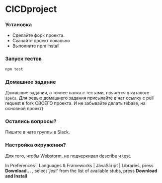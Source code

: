 
# CICDproject

### Установка

- Сделайте форк проекта.
- Скачайте проект локально
- Выполните npm install

### Запуск тестов

```sh
npm test
```

### Домашнее задание

Домашние задания, а точнее папка с тестами, прячется в каталоге `specs`.
Для ревью домашнего задания присылайте в чат ссылку с pull request в fork СВОЕГО проекта.
И не забывайте делать rebase, на основной проект)

### Остались вопросы?

Пишите в чате группы в Slack.

### Настройка окружения?

Для того, чтобы Webstorm, не подчеркивал describe и test.

In Preferences | Languages & Frameworks | JavaScript | Libraries, press  **Download...** , select *'jest'* from the list of available stubs, press **Download and Install**

